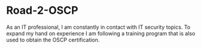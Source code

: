 # Road-2-OSCP

As an IT professional, I am constantly in contact with IT security topics. To expand my hand on experience I am following a training program that is also used to obtain the OSCP certification.
